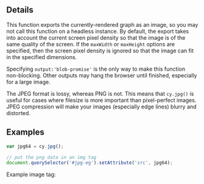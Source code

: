 ## Details

This function exports the currently-rendered graph as an image, so you may not call this function on a headless instance.  By default, the export takes into account the current screen pixel density so that the image is of the same quality of the screen.  If the `maxWidth` or `maxHeight` options are specified, then the screen pixel density is ignored so that the image can fit in the specified dimensions.

<span class="important-indicator"></span> Specifying `output:'blob-promise'` is the only way to make this function non-blocking.  Other outputs may hang the browser until finished, especially for a large image.

<span class="important-indicator"></span> The JPEG format is lossy, whereas PNG is not.  This means that `cy.jpg()` is useful for cases where filesize is more important than pixel-perfect images.  JPEG compression will make your images (especially edge lines) blurry and distorted.


## Examples

```js
var jpg64 = cy.jpg();

// put the png data in an img tag
document.querySelector('#jpg-eg').setAttribute('src', jpg64);
```

Example image tag:

<img id="jpg-eg"></img>
